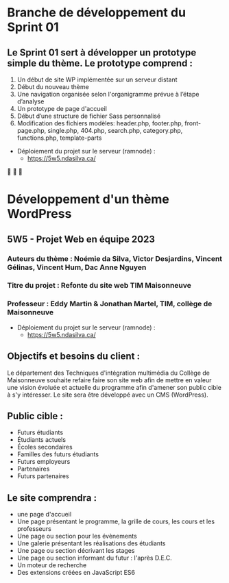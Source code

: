 # Branche de développement du Sprint 01

## Le Sprint 01 sert à développer un prototype simple du thème. Le prototype comprend :
1.	Un début de site WP implémentée sur un serveur distant 
2.	Début du nouveau thème
3.	Une navigation organisée selon l'organigramme prévue à l’étape d’analyse
4.	Un prototype de page d'accueil
5.	Début d’une structure de fichier Sass  personnalisé
6.	Modification des fichiers modèles: header.php, footer.php, front-page.php, single.php, 404.php, search.php, category.php, functions.php, template-parts

- Déploiement du projet sur le serveur (ramnode) :
  - https://5w5.ndasilva.ca/

🔷 🔶 🔷
# Développement d'un thème WordPress 
## 5W5 - Projet Web en équipe 2023
### Auteurs du thème : Noémie da Silva, Victor Desjardins, Vincent Gélinas, Vincent Hum, Dac Anne Nguyen
### Titre du projet : Refonte du site web TIM Maisonneuve
### Professeur : Eddy Martin & Jonathan Martel, TIM, collège de Maisonneuve

- Déploiement du projet sur le serveur (ramnode) :
  - https://5w5.ndasilva.ca/
 
 
## Objectifs et besoins du client :
  Le département des Techniques d'intégration multimédia du Collège de Maisonneuve souhaite refaire faire son site web afin de mettre en valeur une vision évoluée et actuelle du programme afin d'amener son public cible à s'y intéresser. Le site sera être développé avec un CMS (WordPress).

## Public cible :
  - Futurs étudiants
  - Étudiants actuels
  - Écoles secondaires
  - Familles des futurs étudiants
  - Futurs employeurs
  - Partenaires
  - Futurs partenaires

## Le site comprendra :  
  - une page d'accueil
  - Une page présentant le programme, la grille de cours, les cours et les professeurs
  - Une page ou section pour les évènements
  - Une galerie présentant les réalisations des étudiants
  - Une page ou section décrivant les stages
  - Une page ou section informant du futur : l'après D.E.C.
  - Un moteur de recherche
  - Des extensions créées en JavaScript ES6
  




